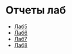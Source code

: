 # Отчеты лаб

- [Лаб5](Эвристические%20методы%205.docx)
- [Лаб6](Эвристические%20методы%206.docx)
- [Лаб7](Эвристические%20методы%207.docx)
- [Лаб8](Эвристические%20методы%208.docx)
